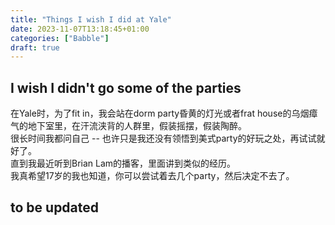 ```yaml
---
title: "Things I wish I did at Yale"
date: 2023-11-07T13:18:45+01:00
categories: ["Babble"]
draft: true
---
```


## I wish I didn't go some of the parties
在Yale时，为了fit in，我会站在dorm party昏黄的灯光或者frat house的乌烟瘴气的地下室里，在汗流浃背的人群里，假装摇摆，假装陶醉。  
很长时间我都问自己 -- 也许只是我还没有领悟到美式party的好玩之处，再试试就好了。  
直到我最近听到Brian Lam的播客，里面讲到类似的经历。  
我真希望17岁的我也知道，你可以尝试着去几个party，然后决定不去了。  

## to be updated 